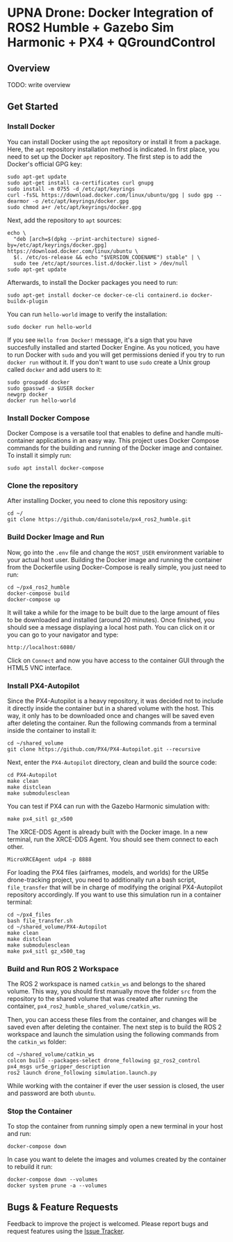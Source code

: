 # UPNA Drone: Docker Integration of ROS2 Humble + Gazebo Sim Harmonic + PX4 + QGroundControl

## Overview

TODO: write overview

## Get Started

### Install Docker
You can install Docker using the `apt` repository or install it from a package. Here, the `apt` repository installation method is indicated. In first place, you need to set up the Docker `apt` repository. The first step is to add the Docker's official GPG key:
```
sudo apt-get update
sudo apt-get install ca-certificates curl gnupg
sudo install -m 0755 -d /etc/apt/keyrings
curl -fsSL https://download.docker.com/linux/ubuntu/gpg | sudo gpg --dearmor -o /etc/apt/keyrings/docker.gpg
sudo chmod a+r /etc/apt/keyrings/docker.gpg
```
Next, add the repository to `apt` sources:
```
echo \
  "deb [arch=$(dpkg --print-architecture) signed-by=/etc/apt/keyrings/docker.gpg] https://download.docker.com/linux/ubuntu \
  $(. /etc/os-release && echo "$VERSION_CODENAME") stable" | \
  sudo tee /etc/apt/sources.list.d/docker.list > /dev/null
sudo apt-get update
```
Afterwards, to install the Docker packages you need to run:
```
sudo apt-get install docker-ce docker-ce-cli containerd.io docker-buildx-plugin
```
You can run `hello-world` image to verify the installation:
```
sudo docker run hello-world
```
If you see `Hello from Docker!` message, it's a sign that you have succesfully installed and started Docker Engine. As you noticed, you have to run Docker with `sudo` and you will get permissions denied if you try to run `docker run` without it. If you don't want to use `sudo` create a Unix group called `docker` and add users to it:
```
sudo groupadd docker
sudo gpasswd -a $USER docker
newgrp docker
docker run hello-world
```

### Install Docker Compose
Docker Compose is a versatile tool that enables to define and handle multi-container applications in an easy way. This project uses Docker Compose commands for the building and running of the Docker image and container. To install it simply run:
```
sudo apt install docker-compose
```

### Clone the repository
After installing Docker, you need to clone this repository using:
```
cd ~/
git clone https://github.com/danisotelo/px4_ros2_humble.git
```

### Build Docker Image and Run
Now, go into the `.env` file and change the `HOST_USER` environment variable to your actual host user. Building the Docker image and running the container from the Dockerfile using Docker-Compose is really simple, you just need to run:
```
cd ~/px4_ros2_humble
docker-compose build
docker-compose up
```

It will take a while for the image to be built due to the large amount of files to be downloaded and installed (around 20 minutes). Once finished, you should see a message displaying a local host path. You can click on it or you can go to your navigator and type:
```
http://localhost:6080/
```

Click on `Connect` and now you have access to the container GUI through the HTML5 VNC interface.

### Install PX4-Autopilot
Since the PX4-Autopilot is a heavy repository, it was decided not to include it directly inside the container but in a shared volume with the host. This way, it only has to be downloaded once and changes will be saved even after deleting the container. Run the following commands from a terminal inside the container to install it:
```
cd ~/shared_volume
git clone https://github.com/PX4/PX4-Autopilot.git --recursive
```
Next, enter the `PX4-Autopilot` directory, clean and build the source code:
```
cd PX4-Autopilot
make clean
make distclean
make submodulesclean
```
You can test if PX4 can run with the Gazebo Harmonic simulation with:
```
make px4_sitl gz_x500
```
The XRCE-DDS Agent is already built with the Docker image. In a new terminal, run the XRCE-DDS Agent. You should see them connect to each other.
```
MicroXRCEAgent udp4 -p 8888
```
For loading the PX4 files (airframes, models, and worlds) for the UR5e drone-tracking project, you need to additionally run a bash script, `file_transfer` that will be in charge of modifying the original PX4-Autopilot repository accordingly. If you want to use this simulation run in a container terminal:
```
cd ~/px4_files
bash file_transfer.sh
cd ~/shared_volume/PX4-Autopilot
make clean
make distclean
make submodulesclean
make px4_sitl gz_x500_tag
```

### Build and Run ROS 2 Workspace
The ROS 2 workspace is named `catkin_ws` and belongs to the shared volume. This way, you should first manually move the folder `src` from the repository to the shared volume that was created after running the container, `px4_ros2_humble_shared_volume/catkin_ws`.

Then, you can access these files from the container, and changes will be saved even after deleting the container. The next step is to build the ROS 2 workspace and launch the simulation using the following commands from the `catkin_ws` folder:
```
cd ~/shared_volume/catkin_ws
colcon build --packages-select drone_following gz_ros2_control px4_msgs ur5e_gripper_description
ros2 launch drone_following simulation.launch.py
```
While working with the container if ever the user session is closed, the user and password are both `ubuntu`.

### Stop the Container
To stop the container from running simply open a new terminal in your host and run:
```
docker-compose down
```
In case you want to delete the images and volumes created by the container to rebuild it run:
```
docker-compose down --volumes
docker system prune -a --volumes
```

## Bugs & Feature Requests
Feedback to improve the project is welcomed. Please report bugs and request features using the [Issue Tracker](https://github.com/martinsoteIo/upna_drone/issues).
